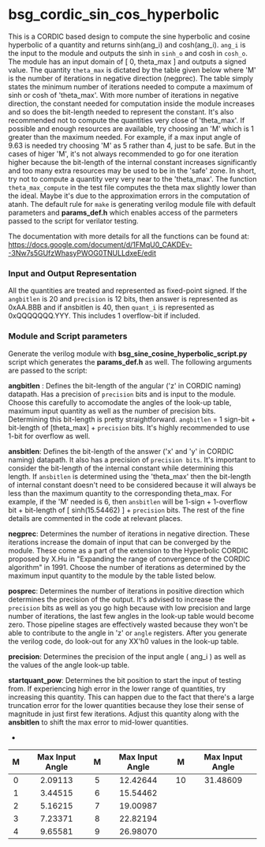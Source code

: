 # bsg_cordic_sin_cos_hyperbolic
This is a CORDIC based design to compute the sine hyperbolic and cosine hyperbolic of a quantity and returns sinh(ang_i) and cosh(ang_i). `ang_i` is the input to the module and outputs the sinh in `sinh_o` and cosh in `cosh_o`. The module has an input domain of [ 0, theta_max ] and outputs a signed value. The quantity `theta_max` is dictated by the table given below where 'M' is the number of iterations in negative direction (negprec). The table simply states the minimum number of iterations needed to compute a maximum of sinh or cosh of 'theta_max'. With more number of iterations in negative direction, the constant needed for computation inside the module increases and so does the bit-length needed to represent the constant. It's also recommended not to compute the quantities very close of 'theta_max'. If possible and enough resources are available, try choosing an 'M' which is 1 greater than the maximum needed. For example, if a max input angle of 9.63 is needed try choosing 'M' as 5 rather than 4, just to be safe. But in the cases of higer 'M', it's not always recommended to go for one iteration higher because the bit-length of the internal constant increases significantly and too many extra resources may be used to be in the 'safe' zone. In short, try not to compute a quantity very very near to the 'theta_max'. The function `theta_max_compute` in the test file computes the theta max slightly lower than the ideal. Maybe it's due to the approximation errors in the computation of atanh. 
The default rule for `make` is generating verilog module file with default parameters and **params_def.h** which enables access of the parmeters passed to the script for verilator testing.

The documentation with more details for all the functions can be found at: https://docs.google.com/document/d/1FMqU0_CAKDEv--3Nw7s5GUfzWhasyPWOG0TNULLdxeE/edit

### Input and Output Representation
All the quantities are treated and represented as fixed-point signed. If the `angbitlen` is 20 and `precision` is 12 bits, then answer is represented as 0xAA.BBB and if ansbitlen is 40, then `quant_i` is represented as 0xQQQQQQQ.YYY. This includes 1 overflow-bit if included.





### Module and Script parameters
Generate the verilog module with **bsg_sine_cosine_hyperbolic_script.py** script which generates the **params_def.h** as well. The following arguments are passed to the script:  

**angbitlen** : Defines the bit-length of the angular ('z' in CORDIC naming) datapath. Has a precision of `precision`  bits and is input to the module. Choose this carefully to accomodate the angles of the look-up table, maximum input quantity as well as the number of precision bits. Determining this bit-length is pretty straightforward. `angbitlen` = 1 sign-bit + bit-length of [theta_max] + `precision` bits. It's highly recommended to use 1-bit for overflow as well.  

**ansbitlen**: Defines the bit-length of the answer ('x' and 'y' in CORDIC naming) datapath. It also has a precision of `precision bits`. It's important to consider the bit-length of the internal constant while determining this length. If `ansbitlen` is determined using the 'theta_max' then the bit-length of internal constant doesn't need to be considered because it will always be less than the maximum quantity to the corresponding theta_max. For example, if the 'M' needed is 6, then `ansbitlen` will be 1-sign + 1-overflow bit + bit-length of [ sinh(15.54462) ] + `precision` bits. The rest of the fine details are commented in the code at relevant places.  

**negprec**: Determines the number of iterations in negative direction. These iterations increase the domain of input that can be converged by the module. These come as a part of the extension to the Hyperbolic CORDIC proposed by X.Hu in "Expanding the range of convergence of the CORDIC algorithm" in 1991. Choose the number of iterations as determined by the maximum input quantity to the module by the table listed below. 


**posprec**: Determines the number of iterations in positive direction which determines the precision of the output. It's advised to increase the `precision` bits as well as you go high because with low precision and large number of iterations, the last few angles in the look-up table would become zero. Those pipeline stages are effectively wasted because they won't be able to contribute to the angle in 'z' or `angle` registers. After you generate the verilog code, do look-out for any XX'h0 values in the look-up table.  

**precision**: Determines the precision of the input angle ( ang_i ) as well as the values of the angle look-up table.  

**startquant_pow**: Determines the bit position to start the input of testing from. If experiencing high error in the lower range of quantities, try increasing this quantity. This can happen due to the fact that there's a large truncation error for the lower quantities because they lose their sense of magnitude in just first few iterations. Adjust this quantity along with the **ansbitlen** to shift the  max error to mid-lower quantities.  

- 

| M      |Max Input Angle  | M     | Max Input Angle    | M|Max Input Angle|
| :---:       |    :----:   |:---: |:---:  | :---:|:---:|
| 0      | 2.09113       | 5   |12.42644 |10|31.48609
| 1   | 3.44515        | 6      |15.54462|
| 2   | 5.16215        |7     |19.00987|
| 3   | 7.23371        | 8     |22.82194|
| 4   | 9.65581        | 9      |26.98070|

